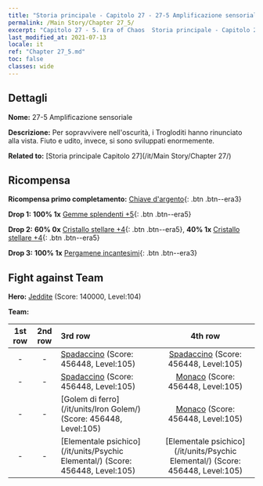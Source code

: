 ```yaml
---
title: "Storia principale - Capitolo 27 - 27-5 Amplificazione sensoriale"
permalink: /Main Story/Chapter 27_5/
excerpt: "Capitolo 27 - 5. Era of Chaos  Storia principale - Capitolo 27_5. 27-5 Amplificazione sensoriale"
last_modified_at: 2021-07-13
locale: it
ref: "Chapter 27_5.md"
toc: false
classes: wide
---
```


## Dettagli

 **Nome:** 27-5 Amplificazione sensoriale

 **Descrizione:** Per sopravvivere nell'oscurità, i Trogloditi hanno rinunciato alla vista. Fiuto e udito, invece, si sono sviluppati enormemente.

 **Related to:** [Storia principale Capitolo 27](/it/Main Story/Chapter 27/)

## Ricompensa

 **Ricompensa primo completamento:** [Chiave d'argento](/ItemsIT/con_693/){: .btn .btn--era3}

 **Drop 1:** **100% 1x** [Gemme splendenti +5](/ItemsIT/mat_100/){: .btn .btn--era5}

 **Drop 2:** **60% 0x** [Cristallo stellare +4](/ItemsIT/mat_94/){: .btn .btn--era5}, **40% 1x** [Cristallo stellare +4](/ItemsIT/mat_94/){: .btn .btn--era5}

 **Drop 3:** **100% 1x** [Pergamene incantesimi](/ItemsIT/con_694/){: .btn .btn--era3}


## Fight against Team
 **Hero:** [Jeddite](/it/heroes/Jeddite/) (Score: 140000, Level:104)

 **Team:**


  | 1st row | 2nd row | 3rd row | 4th row |
  |:----:|:----:|:----|:----:|
  | - | - | [Spadaccino](/it/units/Swordsman/) (Score: 456448, Level:105)  | [Spadaccino](/it/units/Swordsman/) (Score: 456448, Level:105)  |
  | - | - | [Spadaccino](/it/units/Swordsman/) (Score: 456448, Level:105)  | [Monaco](/it/units/Monk/) (Score: 456448, Level:105)  |
  | - | - | [Golem di ferro](/it/units/Iron Golem/) (Score: 456448, Level:105)  | [Monaco](/it/units/Monk/) (Score: 456448, Level:105)  |
  | - | - | [Elementale psichico](/it/units/Psychic Elemental/) (Score: 456448, Level:105)  | [Elementale psichico](/it/units/Psychic Elemental/) (Score: 456448, Level:105)  |


